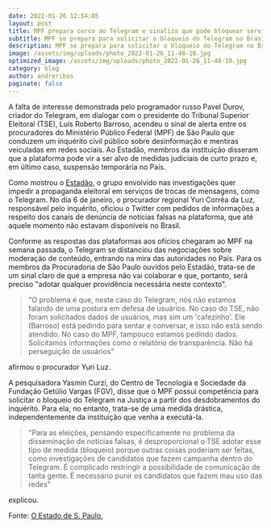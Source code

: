 ```yaml
---
date: 2022-01-26 12:54:05
layout: post
title: MPF prepara cerco ao Telegram e sinaliza que pode bloquear serviço.
subtitle: MPF se prepara para solicitar o bloqueio do Telegram no Brasil
description: MPF se prepara para solicitar o bloqueio do Telegram no Brasil
image: /assets/img/uploads/photo_2022-01-26_11-48-10.jpg
optimized_image: /assets/img/uploads/photo_2022-01-26_11-48-10.jpg
category: blog
author: andreribas
paginate: false
---
```

A falta de interesse demonstrada pelo programador russo Pavel Durov, criador do Telegram, em dialogar com o presidente do Tribunal Superior Eleitoral (TSE), Luís Roberto Barroso, acendeu o sinal de alerta entre os procuradores do Ministério Público Federal (MPF) de São Paulo que conduzem um inquérito civil público sobre desinformação e mentiras veiculadas em redes sociais. Ao Estadão, membros da instituição disseram que a plataforma pode vir a ser alvo de medidas judiciais de curto prazo e, em último caso, suspensão temporária no País.

Como mostrou o [Estadão](https://politica.estadao.com.br/noticias/eleicoes,mpf-prepara-cerco-ao-telegram-e-sinaliza-que-pode-bloquear-servico,70003959928), o grupo envolvido nas investigações quer impedir a propaganda eleitoral em serviços de trocas de mensagens, como o Telegram. No dia 6 de janeiro, o procurador regional Yuri Corrêa da Luz, responsável pelo inquérito, oficiou o Twitter com pedidos de informações a respeito dos canais de denúncia de notícias falsas na plataforma, que até aquele momento não estavam disponíveis no Brasil.

Conforme as respostas das plataformas aos ofícios chegaram ao MPF na semana passada, o Telegram se distanciou das negociações sobre moderação de conteúdo, entrando na mira das autoridades no País. Para os membros da Procuradoria de São Paulo ouvidos pelo Estadão, trata-se de um sinal claro de que a empresa não vai colaborar e que, portanto, será preciso "adotar qualquer providência necessária neste contexto".

> "O problema é que, neste caso do Telegram, nós não estamos falando de uma postura em defesa de usuários. No caso do TSE, não foram solicitados dados de usuários, mas sim um 'cafezinho'. Ele (Barroso) está pedindo para sentar e conversar, e isso não está sendo atendido. No caso do MPF, tampouco estamos pedindo dados. Solicitamos informações como o relatório de transparência. Não há perseguição de usuários"

afirmou o procurador Yuri Luz.

A pesquisadora Yasmin Curzi, do Centro de Tecnologia e Sociedade da Fundação Getúlio Vargas (FGV), disse que o MPF possui competência para solicitar o bloqueio do Telegram na Justiça a partir dos desdobramentos do inquérito. Para ela, no entanto, trata-se de uma medida drástica, independentemente da instituição que venha a executá-la. 

> "Para as eleições, pensando especificamente no problema da disseminação de notícias falsas, é desproporcional o TSE adotar esse tipo de medida (bloqueio) porque outras coisas poderiam ser feitas, como investigações de candidatos que fazem campanha dentro do Telegram. É complicado restringir a possibilidade de comunicação de tanta gente. É necessário punir os candidatos que fazem mau uso das redes"

explicou.

Fonte: [O Estado de S. Paulo.](https://noticias.uol.com.br/ultimas-noticias/agencia-estado/2022/01/25/mpf-prepara-cerco-ao-telegram-e-sinaliza-que-pode-bloquear-servico.htm)